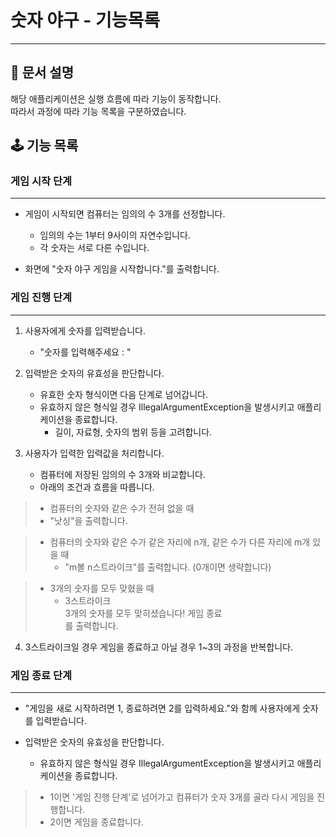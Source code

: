 # 숫자 야구 - 기능목록
___
## 📄 문서 설명
해당 애플리케이션은 실행 흐름에 따라 기능이 동작합니다. <br>
따라서 과정에 따라 기능 목록을 구분하였습니다.

## 🕹️️ 기능 목록
### 게임 시작 단계
___
- 게임이 시작되면 컴퓨터는 임의의 수 3개를 선정합니다.
    - 임의의 수는 1부터 9사이의 자연수입니다.
    - 각 숫자는 서로 다른 수입니다.


- 화면에 "숫자 야구 게임을 시작합니다."를 출력합니다.

### 게임 진행 단계
___
1) 사용자에게 숫자를 입력받습니다.
   - "숫자를 입력해주세요 : "


2) 입력받은 숫자의 유효성을 판단합니다.
   - 유효한 숫자 형식이면 다음 단계로 넘어갑니다.
   - 유효하지 않은 형식일 경우 IllegalArgumentException을 발생시키고 애플리케이션을 종료합니다.
     - 길이, 자료형, 숫자의 범위 등을 고려합니다.


3) 사용자가 입력한 입력값을 처리합니다. 
   - 컴퓨터에 저장된 임의의 수 3개와 비교합니다.
   - 아래의 조건과 흐름을 따릅니다.

>- 컴퓨터의 숫자와 같은 수가 전혀 없을 때
>  - "낫싱"을 출력합니다.

>- 컴퓨터의 숫자와 같은 수가 같은 자리에 n개, 같은 수가 다른 자리에 m개 있을 때
>    - "m볼 n스트라이크"를 출력합니다. (0개이면 생략합니다)

>- 3개의 숫자를 모두 맞혔을 때
>    - 3스트라이크 <br>
>      3개의 숫자를 모두 맞히셨습니다! 게임 종료 <br>
>      를 출력합니다.

4) 3스트라이크일 경우 게임을 종료하고 아닐 경우 1~3의 과정을 반복합니다.

### 게임 종료 단계
___

- "게임을 새로 시작하려면 1, 종료하려면 2를 입력하세요."와 함께 사용자에게 숫자를 입력받습니다.


- 입력받은 숫자의 유효성을 판단합니다.
   - 유효하지 않은 형식일 경우 IllegalArgumentException을 발생시키고 애플리케이션을 종료합니다.
>- 1이면 '게임 진행 단계'로 넘어가고 컴퓨터가 숫자 3개를 골라 다시 게임을 진행합니다.
>- 2이면 게임을 종료합니다.